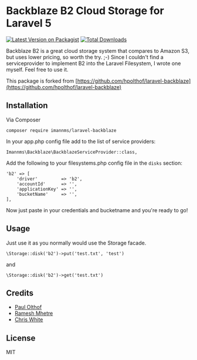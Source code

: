 # Backblaze B2 Cloud Storage for Laravel 5

[![Latest Version on Packagist](https://img.shields.io/packagist/v/imannms/larablaze.svg?style=flat-square)](https://packagist.org/packages/imannms/larablaze)
[![Total Downloads](https://img.shields.io/packagist/dt/imannms/larablaze.svg?style=flat-square)](https://packagist.org/packages/imannms/larablaze)

Backblaze B2 is a great cloud storage system that compares to Amazon S3, but uses lower pricing, so worth the try. ;-)
Since I couldn't find a serviceprovider to implement B2 into the Laravel Filesystem, I wrote one myself. 
Feel free to use it.

This package is forked from [https://github.com/hpolthof/laravel-backblaze](https://github.com/hpolthof/laravel-backblaze)
 
## Installation
Via Composer
```
composer require imannms/laravel-backblaze
```

In your app.php config file add to the list of service providers:
```
Imannms\Backblaze\BackblazeServiceProvider::class,
```

Add the following to your filesystems.php config file in the ```disks``` section:
```
'b2' => [
    'driver'         => 'b2',
    'accountId'      => '',
    'applicationKey' => '',
    'bucketName'     => '',
],
```

Now just paste in your credentials and bucketname and you're ready to go!

## Usage
Just use it as you normally would use the Storage facade.
```
\Storage::disk('b2')->put('test.txt', 'test')
```
and
```
\Storage::disk('b2')->get('test.txt')
```

## Credits
* [Paul Olthof](https://github.com/hpolthof)
* [Ramesh Mhetre](https://github.com/mhetreramesh/flysystem-backblaze)
* [Chris White](https://github.com/cwhite92/b2-sdk-php)

## License
MIT